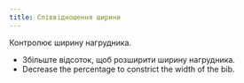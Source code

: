 ```yaml
---
title: Співвідношення ширини
---
```


Контролює ширину нагрудника.

- Збільште відсоток, щоб розширити ширину нагрудника.
- Decrease the percentage to constrict the width of the bib.




